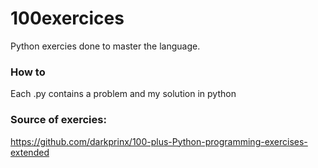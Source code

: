 # 100exercices
Python exercies done to master the language. 

### How to

Each .py contains a problem and my solution in python 

### Source of exercies: 
https://github.com/darkprinx/100-plus-Python-programming-exercises-extended
